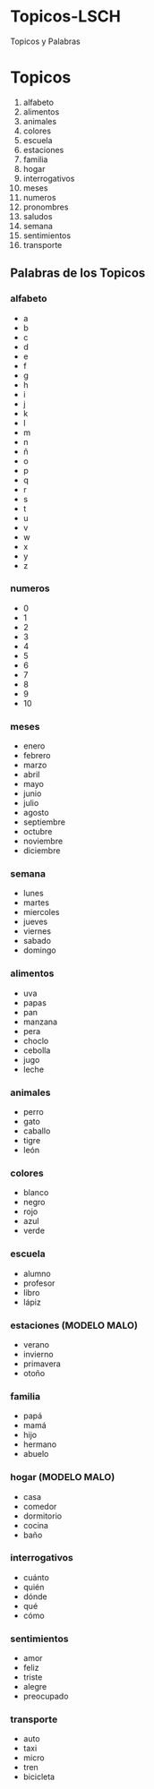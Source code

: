 # Topicos-LSCH
Topicos y Palabras

# Topicos

1. alfabeto
2. alimentos
3. animales
4. colores
5. escuela
6. estaciones
7. familia
8. hogar
9. interrogativos
10. meses
11. numeros
12. pronombres
13. saludos
14. semana
15. sentimientos
16. transporte

## Palabras de los Topicos

### alfabeto
- a
- b
- c
- d
- e
- f
- g
- h
- i
- j
- k
- l
- m
- n
- ñ
- o
- p
- q
- r
- s
- t
- u
- v
- w
- x
- y
- z

### numeros
- 0
- 1
- 2
- 3
- 4
- 5
- 6
- 7
- 8
- 9
- 10

### meses
- enero
- febrero
- marzo
- abril
- mayo
- junio
- julio
- agosto
- septiembre
- octubre
- noviembre
- diciembre

### semana
- lunes
- martes
- miercoles
- jueves
- viernes
- sabado
- domingo

### alimentos
- uva
- papas
- pan
- manzana
- pera
- choclo
- cebolla
- jugo
- leche

### animales
- perro
- gato
- caballo
- tigre
- león

### colores
- blanco
- negro
- rojo
- azul
- verde

### escuela
- alumno
- profesor
- libro
- lápiz

### estaciones (MODELO MALO)
- verano
- invierno
- primavera
- otoño

### familia 
- papá
- mamá
- hijo
- hermano
- abuelo

### hogar (MODELO MALO)
- casa
- comedor
- dormitorio
- cocina
- baño

### interrogativos 
- cuánto
- quién
- dónde
- qué
- cómo

### sentimientos
- amor
- feliz
- triste
- alegre
- preocupado

### transporte
- auto
- taxi
- micro
- tren
- bicicleta